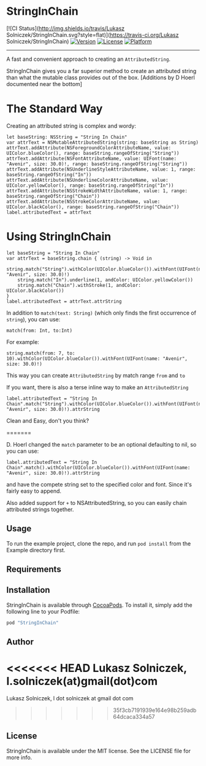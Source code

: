 # StringInChain

[![CI Status](http://img.shields.io/travis/Lukasz Solniczek/StringInChain.svg?style=flat)](https://travis-ci.org/Lukasz Solniczek/StringInChain)
[![Version](https://img.shields.io/cocoapods/v/StringInChain.svg?style=flat)](http://cocoapods.org/pods/StringInChain)
[![License](https://img.shields.io/cocoapods/l/StringInChain.svg?style=flat)](http://cocoapods.org/pods/StringInChain)
[![Platform](https://img.shields.io/cocoapods/p/StringInChain.svg?style=flat)](http://cocoapods.org/pods/StringInChain)

----

A fast and convenient  approach to creating an `AttributedString`.

StringInChain gives you a far  superior method to create an attributed string than what the mutable class provides out of the box. [Additions by D Hoerl documented near the bottom]

# The Standard Way

Creating an attributed string is complex and wordy:

```
let baseString: NSString = "String In Chain"
var attrText = NSMutableAttributedString(string: baseString as String)
attrText.addAttribute(NSForegroundColorAttributeName, value: UIColor.blueColor(), range: baseString.rangeOfString("String"))
attrText.addAttribute(NSFontAttributeName, value: UIFont(name: "Avenir", size: 30.0)!, range: baseString.rangeOfString("String"))
attrText.addAttribute(NSUnderlineStyleAttributeName, value: 1, range: baseString.rangeOfString("In"))
attrText.addAttribute(NSUnderlineColorAttributeName, value: UIColor.yellowColor(), range: baseString.rangeOfString("In"))
attrText.addAttribute(NSStrokeWidthAttributeName, value: 1, range: baseString.rangeOfString("Chain"))
attrText.addAttribute(NSStrokeColorAttributeName, value: UIColor.blackColor(), range: baseString.rangeOfString("Chain"))
label.attributedText = attrText
```

# Using StringInChain

```
let baseString = "String In Chain"
var attrText = baseString.chain { (string) -> Void in
    string.match("String").withColor(UIColor.blueColor()).withFont(UIFont(name: "Avenir", size: 30.0)!)
    string.match("In").underline(1, andColor: UIColor.yellowColor())
    string.match("Chain").withStroke(1, andColor: UIColor.blackColor())
}
label.attributedText = attrText.attrString
```

In addition to `match(text: String)` (which only finds the first occurrence of `string`), you can use:
```
match(from: Int, to:Int)
```
For example:
```
string.match(from: 7, to: 10).withColor(UIColor.blueColor()).withFont(UIFont(name: "Avenir", size: 30.0)!)
```
This way you can create `AttributedString` by match range `from` and `to`

If you want, there is also a terse inline way to make an `AttributedString`

```
label.attributedText = "String In Chain".match("String").withColor(UIColor.blueColor()).withFont(UIFont(name: "Avenir", size: 30.0)!).attrString
```

Clean and Easy, don't you think?

=======

D. Hoerl changed the `match` parameter to be an optional defaulting to nil, so you can use:

```
label.attributedText = "String In Chain".match().withColor(UIColor.blueColor()).withFont(UIFont(name: "Avenir", size: 30.0)!).attrString
```

and have the compete string set to the specified color and font. Since it's fairly easy to append.

Also added support for `+` to NSAttributedString, so you can easily chain attributed strings together.

## Usage

To run the example project, clone the repo, and run `pod install` from the Example directory first.

## Requirements

## Installation

StringInChain is available through [CocoaPods](http://cocoapods.org). To install
it, simply add the following line to your Podfile:

```ruby
pod "StringInChain"
```

## Author

<<<<<<< HEAD
Lukasz Solniczek, l.solniczek(at)gmail(dot)com
=======
Lukasz Solniczek, l dot solniczek at gmail dot com
>>>>>>> 35f3cb7191939e164e98b259adb64dcaca334a57

## License

StringInChain is available under the MIT license. See the LICENSE file for more info.
